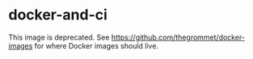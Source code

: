 # docker-and-ci

This image is deprecated. See https://github.com/thegrommet/docker-images for where Docker images should live.
